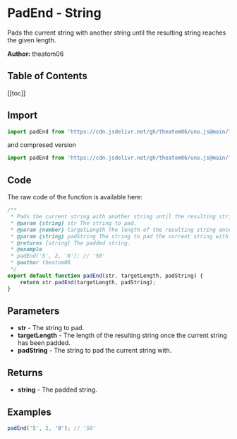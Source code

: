 # PadEnd - String
Pads the current string with another string until the resulting string reaches the given length.

**Author:** theatom06

## Table of Contents
[[toc]]

## Import 

```js
import padEnd from 'https://cdn.jsdelivr.net/gh/theatom06/uno.js@main/lib/string/padEnd.js';
```
and compresed version
```js
import padEnd from 'https://cdn.jsdelivr.net/gh/theatom06/uno.js@main/lib/string/padEnd.min.js';
```

## Code
The raw code of the function is available here:
```js
/**
 * Pads the current string with another string until the resulting string reaches the given length.
 * @param {string} str The string to pad.
 * @param {number} targetLength The length of the resulting string once the current string has been padded.
 * @param {string} padString The string to pad the current string with.
 * @returns {string} The padded string.
 * @example
 * padEnd('5', 2, '0'); // '50'
 * @author theatom06
 */
export default function padEnd(str, targetLength, padString) {
    return str.padEnd(targetLength, padString);
}
```

## Parameters
* **str** - The string to pad.
* **targetLength** - The length of the resulting string once the current string has been padded.
* **padString** - The string to pad the current string with.


## Returns
* **string** - The padded string.


## Examples
```js
padEnd('5', 2, '0'); // '50'

```
